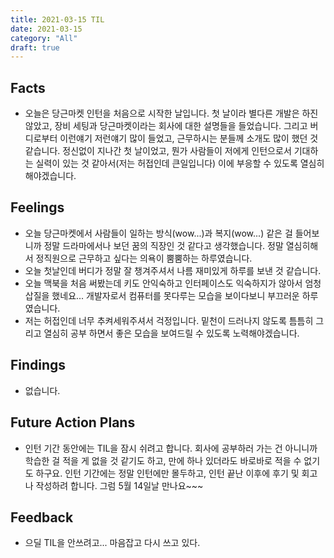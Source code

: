 ```yaml
---
title: 2021-03-15 TIL
date: 2021-03-15
category: "All"
draft: true
---
```


## Facts

- 오늘은 당근마켓 인턴을 처음으로 시작한 날입니다. 첫 날이라 별다른 개발은 하진 않았고, 장비 세팅과 당근마켓이라는 회사에 대한 설명들을 들었습니다. 그리고 버디로부터 이런얘기 저런얘기 많이 들었고, 근무하시는 분들께 소개도 많이 했던 것 같습니다. 정신없이 지나간 첫 날이었고, 뭔가 사람들이 저에게 인턴으로서 기대하는 실력이 있는 것 같아서(저는 허접인데 큰일입니다) 이에 부응할 수 있도록 열심히 해야겠습니다.

## Feelings

- 오늘 당근마켓에서 사람들이 일하는 방식(wow...)과 복지(wow...) 같은 걸 들어보니까 정말 드라마에서나 보던 꿈의 직장인 것 같다고 생각했습니다. 정말 열심히해서 정직원으로 근무하고 싶다는 의욕이 뿜뿜하는 하루였습니다.
- 오늘 첫날인데 버디가 정말 잘 챙겨주셔서 나름 재미있게 하루를 보낸 것 같습니다.
- 오늘 맥북을 처음 써봤는데 키도 안익숙하고 인터페이스도 익숙하지가 않아서 엄청 삽질을 했네요... 개발자로서 컴퓨터를 못다루는 모습을 보이다보니 부끄러운 하루였습니다.
- 저는 허접인데 너무 추켜세워주셔서 걱정입니다. 밑천이 드러나지 않도록 틈틈히 그리고 열심히 공부 하면서 좋은 모습을 보여드릴 수 있도록 노력해야겠습니다.

## Findings

- 없습니다.

## Future Action Plans

- 인턴 기간 동안에는 TIL을 잠시 쉬려고 합니다. 회사에 공부하러 가는 건 아니니까 학습한 걸 적을 게 없을 것 같기도 하고, 만에 하나 있더라도 바로바로 적을 수 없기도 하구요. 인턴 기간에는 정말 인턴에만 몰두하고, 인턴 끝난 이후에 후기 및 회고나 작성하려 합니다. 그럼 5월 14일날 만나요~~~

## Feedback

- 으딜 TIL을 안쓰려고... 마음잡고 다시 쓰고 있다.
